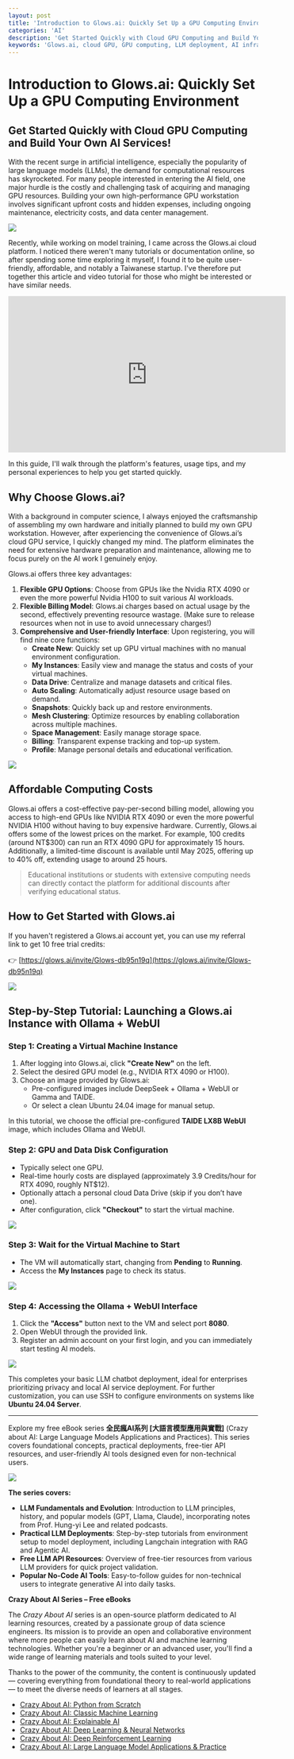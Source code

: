 ```yaml
---
layout: post
title: 'Introduction to Glows.ai: Quickly Set Up a GPU Computing Environment'
categories: 'AI'
description: 'Get Started Quickly with Cloud GPU Computing and Build Your Own AI Services!'
keywords: 'Glows.ai, cloud GPU, GPU computing, LLM deployment, AI infrastructure, cloud AI service, on-premise GPU, Ollama, WebUI, TAIDE, cost-effective GPU, machine learning, AI deployment'
---
```


# Introduction to Glows.ai: Quickly Set Up a GPU Computing Environment

## Get Started Quickly with Cloud GPU Computing and Build Your Own AI Services!

With the recent surge in artificial intelligence, especially the popularity of large language models (LLMs), the demand for computational resources has skyrocketed. For many people interested in entering the AI field, one major hurdle is the costly and challenging task of acquiring and managing GPU resources. Building your own high-performance GPU workstation involves significant upfront costs and hidden expenses, including ongoing maintenance, electricity costs, and data center management.

![](https://miro.medium.com/v2/resize:fit:720/format:webp/1*dD52-NUTDLbCjcTLpApwUg.jpeg)

Recently, while working on model training, I came across the Glows.ai cloud platform. I noticed there weren't many tutorials or documentation online, so after spending some time exploring it myself, I found it to be quite user-friendly, affordable, and notably a Taiwanese startup. I've therefore put together this article and video tutorial for those who might be interested or have similar needs.

<iframe width="560" height="315" src="https://www.youtube.com/embed/5jQwwy2QtBw?si=MdUFBO2fPkht0D_M" frameborder="0" allowfullscreen></iframe>

In this guide, I'll walk through the platform's features, usage tips, and my personal experiences to help you get started quickly.

## Why Choose Glows.ai?

With a background in computer science, I always enjoyed the craftsmanship of assembling my own hardware and initially planned to build my own GPU workstation. However, after experiencing the convenience of Glows.ai’s cloud GPU service, I quickly changed my mind. The platform eliminates the need for extensive hardware preparation and maintenance, allowing me to focus purely on the AI work I genuinely enjoy.

Glows.ai offers three key advantages:

1. **Flexible GPU Options**: Choose from GPUs like the Nvidia RTX 4090 or even the more powerful Nvidia H100 to suit various AI workloads.
2. **Flexible Billing Model**: Glows.ai charges based on actual usage by the second, effectively preventing resource wastage. (Make sure to release resources when not in use to avoid unnecessary charges!)
3. **Comprehensive and User-friendly Interface**: Upon registering, you will find nine core functions:
   - **Create New**: Quickly set up GPU virtual machines with no manual environment configuration.
   - **My Instances**: Easily view and manage the status and costs of your virtual machines.
   - **Data Drive**: Centralize and manage datasets and critical files.
   - **Auto Scaling**: Automatically adjust resource usage based on demand.
   - **Snapshots**: Quickly back up and restore environments.
   - **Mesh Clustering**: Optimize resources by enabling collaboration across multiple machines.
   - **Space Management**: Easily manage storage space.
   - **Billing**: Transparent expense tracking and top-up system.
   - **Profile**: Manage personal details and educational verification.

![](https://miro.medium.com/v2/resize:fit:720/format:webp/1*Fg_CjYz5hlNcPDxHp4S-Tw.png)

## Affordable Computing Costs

Glows.ai offers a cost-effective pay-per-second billing model, allowing you access to high-end GPUs like NVIDIA RTX 4090 or even the more powerful NVIDIA H100 without having to buy expensive hardware. Currently, Glows.ai offers some of the lowest prices on the market. For example, 100 credits (around NT$300) can run an RTX 4090 GPU for approximately 15 hours. Additionally, a limited-time discount is available until May 2025, offering up to 40% off, extending usage to around 25 hours.

> Educational institutions or students with extensive computing needs can directly contact the platform for additional discounts after verifying educational status.

## How to Get Started with Glows.ai

If you haven't registered a Glows.ai account yet, you can use my referral link to get 10 free trial credits:

👉 [https://glows.ai/invite/Glows-db95n19q](https://glows.ai/invite/Glows-db95n19q)

![](https://miro.medium.com/v2/resize:fit:720/format:webp/1*GBrDCKFTQybHB8p31O5qRA.png)

## Step-by-Step Tutorial: Launching a Glows.ai Instance with Ollama + WebUI

### Step 1: Creating a Virtual Machine Instance

1. After logging into Glows.ai, click **"Create New"** on the left.
2. Select the desired GPU model (e.g., NVIDIA RTX 4090 or H100).
3. Choose an image provided by Glows.ai:
   - Pre-configured images include DeepSeek + Ollama + WebUI or Gamma and TAIDE.
   - Or select a clean Ubuntu 24.04 image for manual setup.

In this tutorial, we choose the official pre-configured **TAIDE LX8B WebUI** image, which includes Ollama and WebUI.

### Step 2: GPU and Data Disk Configuration

- Typically select one GPU.
- Real-time hourly costs are displayed (approximately 3.9 Credits/hour for RTX 4090, roughly NT$12).
- Optionally attach a personal cloud Data Drive (skip if you don’t have one).
- After configuration, click **"Checkout"** to start the virtual machine.

![](https://miro.medium.com/v2/resize:fit:720/format:webp/1*4dx7vTXmZHNNKARQCYI9Sw.png)

### Step 3: Wait for the Virtual Machine to Start

- The VM will automatically start, changing from **Pending** to **Running**.
- Access the **My Instances** page to check its status.

![](https://miro.medium.com/v2/resize:fit:720/format:webp/1*thV33cmpwpr-DCSiQGlo5Q.png)

### Step 4: Accessing the Ollama + WebUI Interface

1. Click the **"Access"** button next to the VM and select port **8080**.
2. Open WebUI through the provided link.
3. Register an admin account on your first login, and you can immediately start testing AI models.

![](https://miro.medium.com/v2/resize:fit:720/format:webp/1*NETzPYjFt_zlSEGr9KqB5g.png)

This completes your basic LLM chatbot deployment, ideal for enterprises prioritizing privacy and local AI service deployment. For further customization, you can use SSH to configure environments on systems like **Ubuntu 24.04 Server**.

---

Explore my free eBook series **全民瘋AI系列 [大語言模型應用與實戰]** (Crazy about AI: Large Language Models Applications and Practices). This series covers foundational concepts, practical deployments, free-tier API resources, and user-friendly AI tools designed even for non-technical users.

![](https://miro.medium.com/v2/resize:fit:720/format:webp/1*H3UjjJ_OwSts3WcBdBEQGw.png)

**The series covers:**

- **LLM Fundamentals and Evolution**: Introduction to LLM principles, history, and popular models (GPT, Llama, Claude), incorporating notes from Prof. Hung-yi Lee and related podcasts.
- **Practical LLM Deployments**: Step-by-step tutorials from environment setup to model deployment, including Langchain integration with RAG and Agentic AI.
- **Free LLM API Resources**: Overview of free-tier resources from various LLM providers for quick project validation.
- **Popular No-Code AI Tools**: Easy-to-follow guides for non-technical users to integrate generative AI into daily tasks.

**Crazy About AI Series – Free eBooks**

The *Crazy About AI* series is an open-source platform dedicated to AI learning resources, created by a passionate group of data science engineers. Its mission is to provide an open and collaborative environment where more people can easily learn about AI and machine learning technologies. Whether you're a beginner or an advanced user, you'll find a wide range of learning materials and tools suited to your level.

Thanks to the power of the community, the content is continuously updated — covering everything from foundational theory to real-world applications — to meet the diverse needs of learners at all stages.

- [Crazy About AI: Python from Scratch](https://andy6804tw.github.io/crazyai-python)
- [Crazy About AI: Classic Machine Learning](https://andy6804tw.github.io/crazyai-ml)
- [Crazy About AI: Explainable AI](https://andy6804tw.github.io/crazyai-xai)
- [Crazy About AI: Deep Learning & Neural Networks](https://andy6804tw.github.io/crazyai-dl)
- [Crazy About AI: Deep Reinforcement Learning](https://andy6804tw.github.io/crazyai-rl)
- [Crazy About AI: Large Language Model Applications & Practice](https://andy6804tw.github.io/crazyai-llm)

